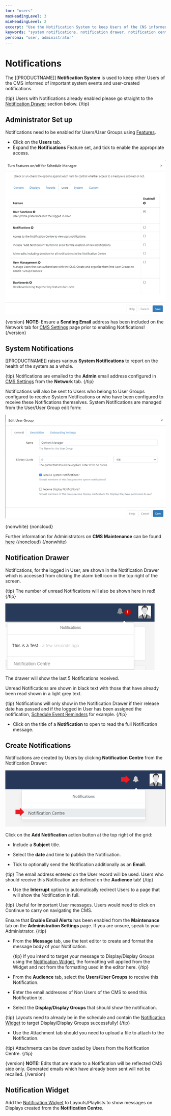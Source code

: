 ```yaml
---
toc: "users"
maxHeadingLevel: 3
minHeadingLevel: 2
excerpt: "Use the Notification System to keep Users of the CNS informed of important system events"
keywords: "system notifications, notification drawer, notification centre"
persona: "user, administrator"
---
```


# Notifications

The [[PRODUCTNAME]] **Notification System** is used to keep other Users of the CMS informed of important system events and user-created notifications.

{tip}
Users with Notifications already enabled please go straight to the [Notification Drawer](users_notifications.html#content-notification-drawer) section below.
{/tip}

## Administrator Set up

Notifications need to be enabled for Users/User Groups using [Features](users_features_and_sharing.html).

- Click on the **Users** tab.
- Expand the **Notifications** Feature set, and tick to enable the appropriate access.

![Notification Features](img/v4_users_notification_feature.png)

{version}
**NOTE:** Ensure a **Sending Email** address has been included on the Network tab for [CMS Settings](tour_cms_settings.html) page prior to enabling Notifications!
{/version}

## System Notifications

[[PRODUCTNAME]] raises various **System Notifications** to report on the health of the system as a whole. 

{tip}
Notifications are emailed to the **Admin** email address configured in [CMS Settings](tour_cms_settings.html) from the **Network** tab. 
{/tip}

Notifications will also be sent to Users who belong to User Groups configured to receive System Notifications or who have been configured to receive these Notifications themselves. System Notifications are managed from the User/User Group edit form:

![System Notifications](img/v4_users_notifications_system.png)



{nonwhite}
{noncloud}

Further information for Administrators on **CMS Maintenance** can be found [here](/docs/setup/xibo-maintenance.html)
{/noncloud}
{/nonwhite}

## Notification Drawer

Notifications, for the logged in User, are shown in the Notification Drawer which is accessed from clicking the alarm bell icon in the top right of the screen.

{tip}
The number of unread Notifications will also be shown here in red!
{/tip}

![Users Notification Bell](img/v4_users_notification_bell.png)

The drawer will show the last 5 Notifications received. 

Unread Notifications are shown in black text with those that have already been read shown in a light grey text.

{tip}
Notifications will only show in the Notification Drawer if their release date has passed and if the logged in User has been assigned the notification, [Schedule Event Reminders](scheduling_events.html#content-reminders) for example.
{/tip}

- Click on the title of a **Notification** to open to read the full Notification message.


## Create Notifications

Notifications are created by Users by clicking **Notification Centre** from the Notification Drawer:

![Notification Centre](img/v4_users_notification_centre.png)



Click on the **Add Notification** action button at the top right of the grid:

- Include a **Subject** title.

- Select the **date** and time to publish the Notification.

- Tick to optionally send the Notification additionally as an **Email**.

{tip}
The email address entered on the User record will be used. Users who should receive this Notification are defined on the **Audience** tab!
{/tip}

- Use the **Interrupt** option to automatically redirect Users to a page that will show the Notification in full. 

{tip}
Useful for important User messages. Users would need to click on Continue to carry on navigating the CMS.

Ensure that **Enable Email Alerts** has been enabled from the **Maintenance** tab on the **Administration Settings** page. If you are unsure, speak to your Administrator.
{/tip}

- From the **Message** tab, use the text editor to create and format the message body of your Notification.

  {tip}
  If you intend to target your message to Display/Display Groups using the [Notification Widget](media_module_notifications.html), the formatting will applied from the Widget and not from the formatting used in the editor here.
  {/tip}

- From the **Audience** tab, select the **Users/User Groups** to receive this Notification.

- Enter the email addresses of Non Users of the CMS to send this Notification to.
- Select the **Display/Display Groups** that should show the notification. 

{tip}
Layouts need to already be in the schedule and contain the [Notification Widget](media_module_notifications.html) to target Display/Display Groups successfully!
{/tip}

- Use the Attachment tab should you need to upload a file to attach to the Notification.

{tip}
Attachments can be downloaded by Users from the Notification Centre.
{/tip}

{version}
**NOTE:** Edits that are made to a Notification will be reflected CMS side only. Generated emails which have already been sent will not be recalled.
{/version}

## Notification Widget

Add the [Notification Widget](media_module_notifications.html) to Layouts/Playlists to show messages on Displays created from the **Notification Centre**.

